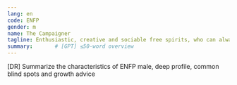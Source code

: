 ```yaml
---
lang: en
code: ENFP
gender: m
name: The Campaigner
tagline: Enthusiastic, creative and sociable free spirits, who can always find a reason to smile.
summary:       # [GPT] ≤50-word overview
---
```


[DR] Summarize the characteristics of ENFP male, deep profile, common blind spots and growth advice

